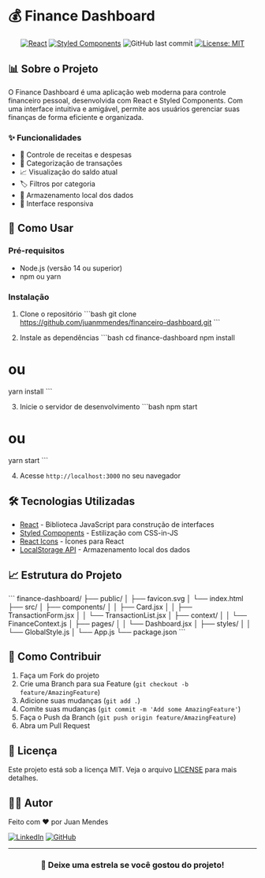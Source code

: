 # 💰 Finance Dashboard

<div align="center">



[![React](https://img.shields.io/badge/React-20232A?style=for-the-badge&logo=react&logoColor=61DAFB)](https://reactjs.org/)
[![Styled Components](https://img.shields.io/badge/styled--components-DB7093?style=for-the-badge&logo=styled-components&logoColor=white)](https://styled-components.com/)
![GitHub last commit](https://img.shields.io/github/last-commit/juanmmendes/financeiro-dashboard?style=for-the-badge)
[![License: MIT](https://img.shields.io/badge/License-MIT-yellow.svg?style=for-the-badge)](https://opensource.org/licenses/MIT)

</div>

## 📊 Sobre o Projeto

O Finance Dashboard é uma aplicação web moderna para controle financeiro pessoal, desenvolvida com React e Styled Components. Com uma interface intuitiva e amigável, permite aos usuários gerenciar suas finanças de forma eficiente e organizada.

### ✨ Funcionalidades

- 💸 Controle de receitas e despesas
- 📁 Categorização de transações
- 📈 Visualização do saldo atual
- 🏷️ Filtros por categoria
- 💾 Armazenamento local dos dados
- 📱 Interface responsiva

## 🚀 Como Usar

### Pré-requisitos

- Node.js (versão 14 ou superior)
- npm ou yarn

### Instalação

1. Clone o repositório
\```bash
git clone https://github.com/juanmmendes/financeiro-dashboard.git
\```

2. Instale as dependências
\```bash
cd finance-dashboard
npm install
# ou
yarn install
\```

3. Inicie o servidor de desenvolvimento
\```bash
npm start
# ou
yarn start
\```

4. Acesse `http://localhost:3000` no seu navegador

## 🛠️ Tecnologias Utilizadas

- [React](https://reactjs.org/) - Biblioteca JavaScript para construção de interfaces
- [Styled Components](https://styled-components.com/) - Estilização com CSS-in-JS
- [React Icons](https://react-icons.github.io/react-icons/) - Ícones para React
- [LocalStorage API](https://developer.mozilla.org/pt-BR/docs/Web/API/Window/localStorage) - Armazenamento local dos dados



## 📈 Estrutura do Projeto

\```
finance-dashboard/
├── public/
│   ├── favicon.svg
│   └── index.html
├── src/
│   ├── components/
│   │   ├── Card.jsx
│   │   ├── TransactionForm.jsx
│   │   └── TransactionList.jsx
│   ├── context/
│   │   └── FinanceContext.js
│   ├── pages/
│   │   └── Dashboard.jsx
│   ├── styles/
│   │   └── GlobalStyle.js
│   └── App.js
└── package.json
\```

## 🤝 Como Contribuir

1. Faça um Fork do projeto
2. Crie uma Branch para sua Feature (`git checkout -b feature/AmazingFeature`)
3. Adicione suas mudanças (`git add .`)
4. Comite suas mudanças (`git commit -m 'Add some AmazingFeature'`)
5. Faça o Push da Branch (`git push origin feature/AmazingFeature`)
6. Abra um Pull Request

## 📝 Licença

Este projeto está sob a licença MIT. Veja o arquivo [LICENSE](LICENSE) para mais detalhes.

## 👨‍💻 Autor

Feito com ❤️ por Juan Mendes

[![LinkedIn](https://img.shields.io/badge/LinkedIn-0077B5?style=for-the-badge&logo=linkedin&logoColor=white)](https://linkedin.com/in/juan-mendes-20445596)
[![GitHub](https://img.shields.io/badge/GitHub-100000?style=for-the-badge&logo=github&logoColor=white)](https://github.com/juanmmendes)

---

<div align="center">
  
### 🌟 Deixe uma estrela se você gostou do projeto!

</div>
